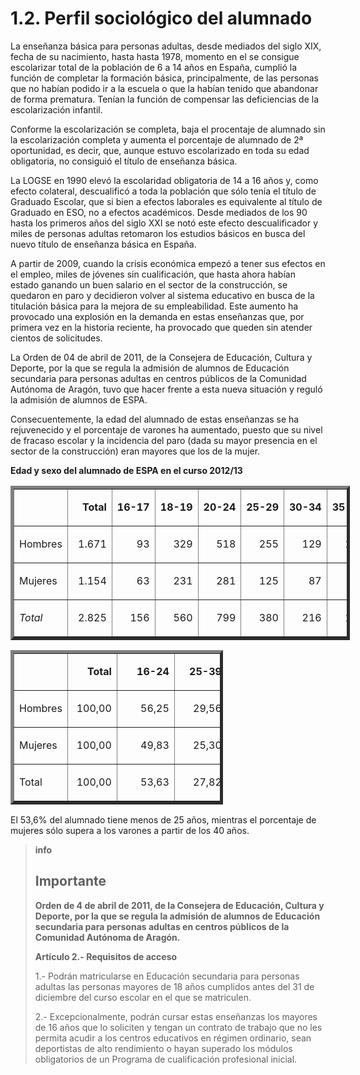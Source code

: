 
# 1.2. Perfil sociológico del alumnado

La enseñanza básica para personas adultas, desde mediados del siglo XIX, fecha de su nacimiento, hasta hasta 1978, momento en el se consigue escolarizar total de la población de 6 a 14 años en España, cumplió la función de completar la formación básica, principalmente, de las personas que no habían podido ir a la escuela o que la habían tenido que abandonar de forma prematura. Tenían la función de compensar las deficiencias de la escolarización infantil.

Conforme la escolarización se completa, baja el procentaje de alumnado sin la escolarización completa y aumenta el porcentaje de alumnado de 2ª oportunidad, es decir, que, aunque estuvo escolarizado en toda su edad obligatoria, no consiguió el título de enseñanza básica.

La LOGSE en 1990 elevó la escolaridad obligatoria de 14 a 16 años y, como efecto colateral, descualificó a toda la población que sólo tenía el título de Graduado Escolar, que si bien a efectos laborales es equivalente al título de Graduado en ESO, no a efectos académicos. Desde mediados de los 90 hasta los primeros años del siglo XXI se notó este efecto descualificador y miles de personas adultas retomaron los estudios básicos en busca del nuevo título de enseñanza básica en España.

A partir de 2009, cuando la crisis económica empezó a tener sus efectos en el empleo, miles de jóvenes sin cualificación, que hasta ahora habían estado ganando un buen salario en el sector de la construcción, se quedaron en paro y decidieron volver al sistema educativo en busca de la titulación básica para la mejora de su empleabilidad. Este aumento ha provocado una explosión en la demanda en estas enseñanzas que, por primera vez en la historia reciente, ha provocado que queden sin atender cientos de solicitudes.

La Orden de 04 de abril de 2011, de la Consejera de Educación, Cultura y Deporte, por la que se regula la admisión de alumnos de Educación secundaria para personas adultas en centros públicos de la Comunidad Autónoma de Aragón, tuvo que hacer frente a esta nueva situación y reguló la admisión de alumnos de ESPA.

Consecuentemente, la edad del alumnado de estas enseñanzas se ha rejuvenecido y el porcentaje de varones ha aumentado, puesto que su nivel de fracaso escolar y la incidencia del paro (dada su mayor presencia en el sector de la construcción) eran mayores que los de la mujer. 

**Edad y sexo del alumnado de ESPA en el curso 2012/13**

<table style="width: 543px;" border="5" cellspacing="0" cellpadding="0">
<tbody>
<tr>
<td valign="bottom" nowrap="nowrap" width="63">
<p align="left">&nbsp;</p>
</td>
<td valign="bottom" nowrap="nowrap" width="54">
<p align="right"><strong>Total</strong></p>
</td>
<td valign="bottom" nowrap="nowrap" width="44">
<p align="right"><strong>16-17</strong></p>
</td>
<td valign="bottom" nowrap="nowrap" width="52">
<p align="right"><strong>18-19</strong></p>
</td>
<td valign="bottom" nowrap="nowrap" width="48">
<p align="right"><strong>20-24</strong></p>
</td>
<td valign="bottom" nowrap="nowrap" width="48">
<p align="right"><strong>25-29</strong></p>
</td>
<td valign="bottom" nowrap="nowrap" width="48">
<p align="right"><strong>30-34</strong></p>
</td>
<td valign="bottom" nowrap="nowrap" width="48">
<p align="right"><strong>35-39</strong></p>
</td>
<td valign="bottom" nowrap="nowrap" width="48">
<p align="right"><strong>40-49</strong></p>
</td>
<td valign="bottom" nowrap="nowrap" width="48">
<p align="right"><strong>50-59</strong></p>
</td>
<td valign="bottom" nowrap="nowrap" width="42">
<p align="right"><strong>&gt; 59</strong></p>
</td>
</tr>
<tr>
<td valign="bottom" nowrap="nowrap" width="63">
<p align="left">Hombres</p>
</td>
<td valign="bottom" nowrap="nowrap" width="54">
<p align="right">1.671</p>
</td>
<td valign="bottom" nowrap="nowrap" width="44">
<p align="right">93</p>
</td>
<td valign="bottom" nowrap="nowrap" width="52">
<p align="right">329</p>
</td>
<td valign="bottom" nowrap="nowrap" width="48">
<p align="right">518</p>
</td>
<td valign="bottom" nowrap="nowrap" width="48">
<p align="right">255</p>
</td>
<td valign="bottom" nowrap="nowrap" width="48">
<p align="right">129</p>
</td>
<td valign="bottom" nowrap="nowrap" width="48">
<p align="right">110</p>
</td>
<td valign="bottom" nowrap="nowrap" width="48">
<p align="right">169</p>
</td>
<td valign="bottom" nowrap="nowrap" width="48">
<p align="right">64</p>
</td>
<td valign="bottom" nowrap="nowrap" width="42">
<p align="right">4</p>
</td>
</tr>
<tr>
<td valign="bottom" nowrap="nowrap" width="63">
<p align="left">Mujeres</p>
</td>
<td valign="bottom" nowrap="nowrap" width="54">
<p align="right">1.154</p>
</td>
<td valign="bottom" nowrap="nowrap" width="44">
<p align="right">63</p>
</td>
<td valign="bottom" nowrap="nowrap" width="52">
<p align="right">231</p>
</td>
<td valign="bottom" nowrap="nowrap" width="48">
<p align="right">281</p>
</td>
<td valign="bottom" nowrap="nowrap" width="48">
<p align="right">125</p>
</td>
<td valign="bottom" nowrap="nowrap" width="48">
<p align="right">87</p>
</td>
<td valign="bottom" nowrap="nowrap" width="48">
<p align="right">80</p>
</td>
<td valign="bottom" nowrap="nowrap" width="48">
<p align="right">192</p>
</td>
<td valign="bottom" nowrap="nowrap" width="48">
<p align="right">86</p>
</td>
<td valign="bottom" nowrap="nowrap" width="42">
<p align="right">9</p>
</td>
</tr>
<tr>
<td valign="bottom" nowrap="nowrap" width="63">
<p align="left"><em>Total</em></p>
</td>
<td valign="bottom" nowrap="nowrap" width="54">
<p align="right">2.825</p>
</td>
<td valign="bottom" nowrap="nowrap" width="44">
<p align="right">156</p>
</td>
<td valign="bottom" nowrap="nowrap" width="52">
<p align="right">560</p>
</td>
<td valign="bottom" nowrap="nowrap" width="48">
<p align="right">799</p>
</td>
<td valign="bottom" nowrap="nowrap" width="48">
<p align="right">380</p>
</td>
<td valign="bottom" nowrap="nowrap" width="48">
<p align="right">216</p>
</td>
<td valign="bottom" nowrap="nowrap" width="48">
<p align="right">190</p>
</td>
<td valign="bottom" nowrap="nowrap" width="48">
<p align="right">361</p>
</td>
<td valign="bottom" nowrap="nowrap" width="48">
<p align="right">150</p>
</td>
<td valign="bottom" nowrap="nowrap" width="42">
<p align="right">13</p>
</td>
</tr>
</tbody>
</table>

<table style="width: 340px;" border="5" cellspacing="0" cellpadding="0" align="center">
<tbody>
<tr>
<td valign="bottom" nowrap="nowrap" width="63">
<p align="left">&nbsp;</p>
</td>
<td valign="bottom" nowrap="nowrap" width="62">
<p align="right"><strong>Total</strong></p>
</td>
<td valign="bottom" nowrap="nowrap" width="75">
<p align="right"><strong>16-24</strong></p>
</td>
<td valign="bottom" nowrap="nowrap" width="67">
<p align="right"><strong>25-39</strong></p>
</td>
<td valign="bottom" nowrap="nowrap" width="72">
<p align="right"><strong>&gt; 40</strong></p>
</td>
</tr>
<tr>
<td valign="bottom" nowrap="nowrap" width="63">
<p align="left">Hombres</p>
</td>
<td valign="bottom" nowrap="nowrap" width="62">
<p align="right">100,00</p>
</td>
<td valign="bottom" nowrap="nowrap" width="75">
<p align="right">56,25</p>
</td>
<td valign="bottom" nowrap="nowrap" width="67">
<p align="right">29,56</p>
</td>
<td valign="bottom" nowrap="nowrap" width="72">
<p align="right">14,18</p>
</td>
</tr>
<tr>
<td valign="bottom" nowrap="nowrap" width="63">
<p align="left">Mujeres</p>
</td>
<td valign="bottom" nowrap="nowrap" width="62">
<p align="right">100,00</p>
</td>
<td valign="bottom" nowrap="nowrap" width="75">
<p align="right">49,83</p>
</td>
<td valign="bottom" nowrap="nowrap" width="67">
<p align="right">25,30</p>
</td>
<td valign="bottom" nowrap="nowrap" width="72">
<p align="right">24,87</p>
</td>
</tr>
<tr>
<td valign="bottom" nowrap="nowrap" width="63">
<p align="left">Total</p>
</td>
<td valign="bottom" nowrap="nowrap" width="62">
<p align="right">100,00</p>
</td>
<td valign="bottom" nowrap="nowrap" width="75">
<p align="right">53,63</p>
</td>
<td valign="bottom" nowrap="nowrap" width="67">
<p align="right">27,82</p>
</td>
<td valign="bottom" nowrap="nowrap" width="72">
<p align="right">18,55</p>
</td>
</tr>
</tbody>
</table>

El 53,6% del alumnado tiene menos de 25 años, mientras el porcentaje de mujeres sólo supera a los varones a partir de los 40 años.

>**info**
>## Importante
>
>**Orden de 4 de abril de 2011, de la Consejera de Educación, Cultura y Deporte, por la que se regula la admisión de alumnos de Educación secundaria para personas adultas en centros públicos de la Comunidad Autónoma de Aragón.**
>
>**Artículo 2.- Requisitos de acceso**
>
>1.- Podrán matricularse en Educación secundaria para personas adultas las personas mayores de 18 años cumplidos antes del 31 de diciembre del curso escolar en el que se matriculen.
>
>2.- Excepcionalmente, podrán cursar estas enseñanzas los mayores de 16 años que lo soliciten y tengan un contrato de trabajo que no les permita acudir a los centros educativos en régimen ordinario, sean deportistas de alto rendimiento o hayan superado los módulos obligatorios de un Programa de cualificación profesional inicial.
